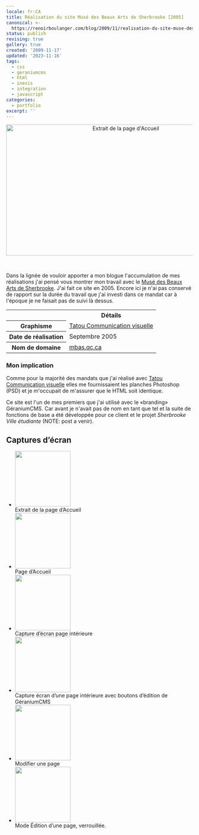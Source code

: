 ```yaml
---
locale: fr-CA
title: Réalisation du site Musé des Beaux Arts de Sherbrooke [2005]
canonical: >-
  https://renoirboulanger.com/blog/2009/11/realisation-du-site-muse-des-beaux-arts-de-sherbrooke-2005/
status: publish
revising: true
gallery: true
created: '2009-11-17'
updated: '2023-11-16'
tags:
  - css
  - geraniumcms
  - html
  - inexis
  - integration
  - javascript
categories:
  - portfolio
excerpt: ''
---
```


<p><center><img src="https://renoirb.github.io/site-assets/assets/content/blog/2009/11/screenshot_mbas_crop.png" alt="Extrait de la page d&#039;Accueil" title="MBAS : Page accueil découpée" width="630" height="354" class="size-full wp-image-1420" /></center></p>

<p>&nbsp;</p>

<p>Dans la lignée de vouloir apporter a mon blogue l'accumulation de mes réalisations j'ai pensé vous montrer mon travail avec le <a href="http://www.mbas.qc.ca/">Musé des Beaux Arts de Sherbrooke</a>. J'ai fait ce site en 2005. Encore ici je n'ai pas conservé de rapport sur la durée du travail que j'ai investi dans ce mandat car à l'époque je ne faisait pas de suivi là dessus.</p>

<table class="dltable" border="0" cellspacing="0">
<tbody>
<tr>
<th class="nobg"></th>
<th scope="col">Détails</th>
</tr>
<tr>
<th class="spec" scope="row">Graphisme</th>
<td><a href="http://www.tatou.ca/">Tatou Communication visuelle</a></td>
</tr>
<tr>
<th class="spec" scope="row">Date de réalisation</th>
<td>Septembre 2005</td>
</tr>
<tr>
<th class="spec" scope="row">Nom de domaine</th>
<td><a href="http://www.mbas.qc.ca/">mbas.qc.ca</a></td>
</tr>
</tbody>
</table>

<!--more-->

<h3>Mon implication</h3>

<p>Comme pour la majorité des mandats que j'ai réalisé avec <a href="http://www.tatou.ca/">Tatou Communication visuelle</a> elles me fournissaient les planches Photoshop (PSD) et je m'occupait de m'assurer que le HTML soit identique.</p>

<p>Ce site est l'un de mes premiers que j'ai utilisé avec le «branding» GéraniumCMS. Car avant je n'avait pas de nom en tant que tel et la suite de fonctions de base a été développée pour ce client et le projet <em>Sherbrooke Ville étudiante</em> (NOTE: post a venir).</p>

<h2>Captures d’écran</h2>

<ul class="thumbnails gallery"><li><a class="thumbnail" href="https://renoirb.github.io/site-assets/assets/content/blog/2009/11/screenshot_mbas_crop.png"><img decoding="async" width="150" height="150" src="https://renoirb.github.io/site-assets/assets/content/blog/2009/11/screenshot_mbas_crop-150x150.png" class="attachment-thumbnail size-thumbnail" alt=""></a><div class="caption hidden">Extrait de la page d’Accueil</div></li><li><a class="thumbnail" href="https://renoirb.github.io/site-assets/assets/content/blog/2009/11/screenshot_mbas_home.png"><img decoding="async" width="150" height="150" src="https://renoirb.github.io/site-assets/assets/content/blog/2009/11/screenshot_mbas_home-150x150.png" class="attachment-thumbnail size-thumbnail" alt=""></a><div class="caption hidden">Page d’Accueil</div></li><li><a class="thumbnail" href="https://renoirb.github.io/site-assets/assets/content/blog/2009/11/screenshot_mbas_page.png"><img loading="lazy" decoding="async" width="150" height="150" src="https://renoirb.github.io/site-assets/assets/content/blog/2009/11/screenshot_mbas_page-150x150.png" class="attachment-thumbnail size-thumbnail" alt=""></a><div class="caption hidden">Capture d’écran page intérieure</div></li><li><a class="thumbnail" href="https://renoirb.github.io/site-assets/assets/content/blog/2009/11/screenshot_mbas_page_geranium.png"><img loading="lazy" decoding="async" width="150" height="150" src="https://renoirb.github.io/site-assets/assets/content/blog/2009/11/screenshot_mbas_page_geranium-150x150.png" class="attachment-thumbnail size-thumbnail" alt=""></a><div class="caption hidden">Capture écran d’une page intérieure avec boutons d’édition de GéraniumCMS</div></li><li><a class="thumbnail" href="https://renoirb.github.io/site-assets/assets/content/blog/2009/11/screenshot_mbas_edit.png"><img loading="lazy" decoding="async" width="150" height="150" src="https://renoirb.github.io/site-assets/assets/content/blog/2009/11/screenshot_mbas_edit-150x150.png" class="attachment-thumbnail size-thumbnail" alt=""></a><div class="caption hidden">Modifier une page</div></li><li><a class="thumbnail" href="https://renoirb.github.io/site-assets/assets/content/blog/2009/11/screenshot_mbas_edit_locked.png"><img loading="lazy" decoding="async" width="150" height="150" src="https://renoirb.github.io/site-assets/assets/content/blog/2009/11/screenshot_mbas_edit_locked-150x150.png" class="attachment-thumbnail size-thumbnail" alt=""></a><div class="caption hidden">Mode Édition d’une page, verrouillée.</div></li></ul>
